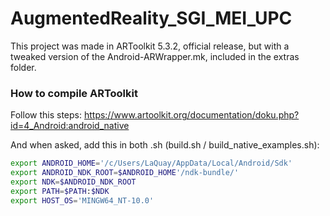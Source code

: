 # AugmentedReality_SGI_MEI_UPC

This project was made in ARToolkit 5.3.2, official release, but with a tweaked version of the Android-ARWrapper.mk, included in the extras folder.

### How to compile ARToolkit

Follow this steps: https://www.artoolkit.org/documentation/doku.php?id=4_Android:android_native

And when asked, add this in both .sh (build.sh / build_native_examples.sh):

```bash
export ANDROID_HOME='/c/Users/LaQuay/AppData/Local/Android/Sdk'
export ANDROID_NDK_ROOT=$ANDROID_HOME'/ndk-bundle/'
export NDK=$ANDROID_NDK_ROOT
export PATH=$PATH:$NDK
export HOST_OS='MINGW64_NT-10.0'
```
